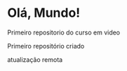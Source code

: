 # Olá, Mundo!
 Primeiro repositorio do curso em video


Primeiro repositório criado

atualização remota

